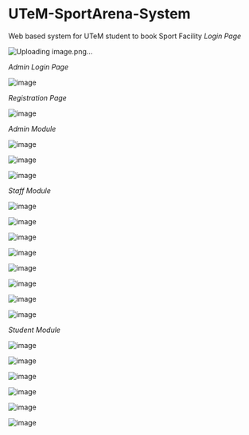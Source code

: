# UTeM-SportArena-System
Web based system for UTeM student to book Sport Facility
*Login Page*

![Uploading image.png…]()


*Admin Login Page*

![image](https://user-images.githubusercontent.com/80865545/184347610-9d2803e6-3456-4040-8c69-1da0371fc406.png)


*Registration Page*

![image](https://user-images.githubusercontent.com/80865545/184347681-b73bca20-7a5f-4c5e-8ac8-61205da319ca.png)


*Admin Module*

![image](https://user-images.githubusercontent.com/80865545/184347937-9af08883-a54d-4990-8ec2-b6f733f3869b.png)

![image](https://user-images.githubusercontent.com/80865545/184347966-4662f44c-75e8-45a8-be2b-28cfa7a2452e.png)

![image](https://user-images.githubusercontent.com/80865545/184347981-229602c7-573a-45f8-a8bc-0c84b9f4c172.png)


*Staff Module*

![image](https://user-images.githubusercontent.com/80865545/184348033-53857750-c181-410a-94c0-79dfa619b9da.png)

![image](https://user-images.githubusercontent.com/80865545/184348066-4cb4b9e6-4555-4f09-96f4-378ec4f93bf1.png)

![image](https://user-images.githubusercontent.com/80865545/184348111-f7988eeb-8e45-43d8-8ff4-38a4f3a6fc2b.png)


![image](https://user-images.githubusercontent.com/80865545/184348046-910a8f86-332e-403e-91ef-fdc216393492.png)

![image](https://user-images.githubusercontent.com/80865545/184348080-d7c509af-55d8-4570-96c4-5131a16bb427.png)

![image](https://user-images.githubusercontent.com/80865545/184348129-b27ef4ff-acfe-493b-af9a-932f1a60c05a.png)

![image](https://user-images.githubusercontent.com/80865545/184348161-8fda7068-fce9-46b3-8f6f-cdfee184f0f9.png)

![image](https://user-images.githubusercontent.com/80865545/184348173-b960e830-e58c-4610-b725-2bbd01f5cc76.png)


*Student Module*

![image](https://user-images.githubusercontent.com/80865545/184348277-44de53b2-2cf5-4cf5-968d-a6d970de9f12.png)

![image](https://user-images.githubusercontent.com/80865545/184348212-ef5d5abc-a126-442f-8a6e-10b6f00c76c9.png)

![image](https://user-images.githubusercontent.com/80865545/184348300-c4dec04f-21c2-41cf-a7d4-8d5fed803dc3.png)

![image](https://user-images.githubusercontent.com/80865545/184348253-952244f8-c0a8-4bef-bcde-4006db4b6f73.png)

![image](https://user-images.githubusercontent.com/80865545/184348233-bd2174b5-81f7-4747-99d5-869edb68e001.png)

![image](https://user-images.githubusercontent.com/80865545/184348353-736866d5-fff5-4b8e-a523-f42f807b554e.png)



